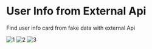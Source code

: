# User Info from External Api

Find user info card from fake data with external Api 

![1](https://user-images.githubusercontent.com/52348114/60512167-8d5e0c80-9cdc-11e9-8531-a7de41513045.JPG)
![2](https://user-images.githubusercontent.com/52348114/60512180-951db100-9cdc-11e9-9369-8e366b92ec2a.JPG)
![3](https://user-images.githubusercontent.com/52348114/60512183-97800b00-9cdc-11e9-9a03-0262d6318adb.JPG)

